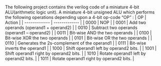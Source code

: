 The following project contains the verilog code of a miniature 4-bit ALU(arithmetic logic unit).
A miniature 4-bit unsigned ALU which performs the following operations
depending upon a 4-bit op-code “OP” :
| OP  | Action |
| ------------- | ------------- |
| 0000  |  NOP |
| 0001  | Add two operands (operand1 + operand2)  |
| 0010  | Subtract two operands (operand1 – operand2)  |
| 0011  | Bit-wise AND the two operands  |
| 0100  | Bit-wise XOR the two operands |
| 0101  | Bit-wise OR the two operands  |
| 0110  | Generates the 2s-complement of the operand1 |
| 0111  | Bit-wise inverts the operand1  |
| 1000  | Shift operand1 left by operand2 bits.   |
| 1001  | Shift operand1 right by operand2 bits.   |
| 1010  | Rotate operand1 left by operand2 bits.   |
| 1011  | Rotate operand1 right by operand2 bits.   |
